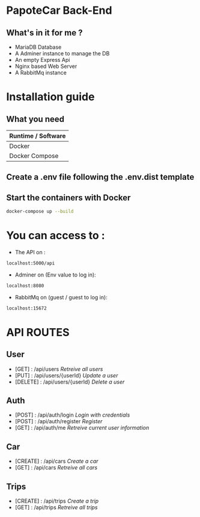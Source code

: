 # PapoteCar Back-End

## What's in it for me ?

- MariaDB Database
- A Adminer instance to manage the DB
- An empty Express Api
- Nginx based Web Server
- A RabbitMq instance

# Installation guide

## What you need

| Runtime / Software |
| ------------------ |
| Docker             |
| Docker Compose     |

## Create a .env file following the .env.dist template

## Start the containers with Docker

```sh
docker-compose up --build
```
# You can access to :
- The API on :
```sh
localhost:5000/api
```
- Adminer on (Env value to log in):
```sh
localhost:8080
```

- RabbitMq on (guest / guest to log in): 
```sh
localhost:15672
```

# API ROUTES

## User

- [GET] : /api/users *Retreive all users*
- [PUT] : /api/users/{userId} *Update a user*
- [DELETE] : /api/users/{userId} *Delete a user*

## Auth

- [POST] : /api/auth/login *Login with credentials*
- [POST] : /api/auth/register *Register*
- [GET] : /api/auth/me *Retreive current user information*

## Car

- [CREATE] : /api/cars *Create a car*
- [GET] : /api/cars *Retreive all cars*

## Trips

- [CREATE] : /api/trips *Create a trip*
- [GET] : /api/trips *Retreive all trips*